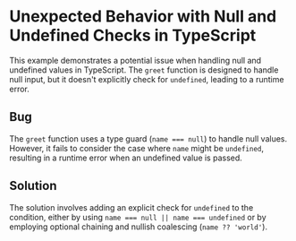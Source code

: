# Unexpected Behavior with Null and Undefined Checks in TypeScript

This example demonstrates a potential issue when handling null and undefined values in TypeScript.  The `greet` function is designed to handle null input, but it doesn't explicitly check for `undefined`, leading to a runtime error.

## Bug

The `greet` function uses a type guard (`name === null`) to handle null values. However, it fails to consider the case where `name` might be `undefined`, resulting in a runtime error when an undefined value is passed.

## Solution

The solution involves adding an explicit check for `undefined` to the condition, either by using `name === null || name === undefined` or by employing optional chaining and nullish coalescing (`name ?? 'world'`).